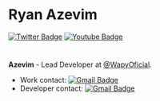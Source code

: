 # Ryan Azevim 
[![Twitter Badge](https://img.shields.io/badge/-@Azevim-6633cc?style=flat-square&labelColor=6633cc&logo=twitter&logoColor=white&link=https://twitter.com/Azelim)](https://twitter.com/Azelim) 
[![Youtube Badge](https://img.shields.io/badge/-Ryan%20Azevim-6633cc?style=flat-square&logo=Youtube&logoColor=white&link=https://youtube.com/c/Azelim-ab8625179/)](https://youtube.com/c/Azelim-ab8625179/) 
#
**Azevim** - Lead Developer at [@WapyOficial](https://github.com/WapyOficial).
* Work contact: [![Gmail Badge](https://img.shields.io/badge/-azevim@redewapy.com-6633cc?style=flat-square&logo=Gmail&logoColor=white&link=mailto:azevim@redewapy.com)](mailto:azevim@redewapy.com)
* Developer contact: [![Gmail Badge](https://img.shields.io/badge/-dev@azevim.com.br-6633cc?style=flat-square&logo=Gmail&logoColor=white&link=mailto:dev@azevim.com.br-6633cc)](mailto:dev@azevim.com.br)
#
